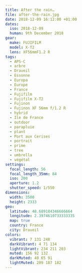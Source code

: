 ```yaml
---
title: After the rain…
file: after-the-rain.jpg
date: 2018-12-09 16:12:00 +01:00
dates:
  iso: 2018-12-09
  human: 9th December 2018
gear:
  make: FUJIFILM
  model: X-T2
  lens: XF56mmF1.2 R
tags:
  - APS-C
  - arbre
  - Draveil
  - Essonne
  - Europa
  - Europe
  - France
  - Fujifilm
  - Fujifilm X-T2
  - Fujinon
  - Fujinon XF 56mm f/1.2 R
  - hybrid
  - Ile de France
  - outdoor
  - parapluie
  - plant
  - Port aux Cerises
  - portrait
  - prime
  - tree
  - umbrella
  - végétal
settings:
  focal_length: 56
  focal_length_35mm: 84
  iso: 200
  aperture: 1.2
  shutter_speed: 1/550
dimensions:
  width: 3500
  height: 2333
geo:
  latitude: 48.689184346666664
  longitude: 2.3974610733333335
  map: true
  country: France
  city: Draveil
colors:
  vibrant: 7 131 248
  darkVibrant: 4 71 134
  lightVibrant: 234 211 203
  muted: 156 92 132
  darkMuted: 40 65 91
  lightMuted: 209 187 182
---
```



